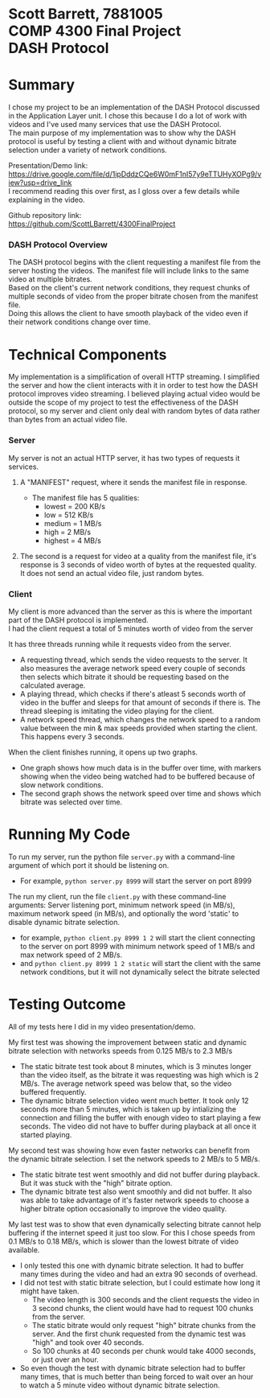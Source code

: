 # Scott Barrett, 7881005<br>COMP 4300 Final Project<br>DASH Protocol

# Summary
I chose my project to be an implementation of the DASH Protocol discussed in the Application Layer unit.
I chose this because I do a lot of work with videos and I've used many services that use the DASH Protocol.<br>
The main purpose of my implementation was to show why the DASH protocol is useful by testing a client with and without dynamic bitrate selection under a variety of network conditions.<br>

Presentation/Demo link:<br> https://drive.google.com/file/d/1ipDddzCQe6W0mF1nI57y9eTTUHyXOPg9/view?usp=drive_link<br>
I recommend reading this over first, as I gloss over a few details while explaining in the video.

Github repository link:<br> https://github.com/ScottLBarrett/4300FinalProject

### DASH Protocol Overview
The DASH protocol begins with the client requesting a manifest file from the server hosting the videos. The manifest file will include links to the same video at multiple bitrates.<br>
Based on the client's current network conditions, they request chunks of multiple seconds of video from the proper bitrate chosen from the manifest file.<br>
Doing this allows the client to have smooth playback of the video even if their network conditions change over time.

# Technical Components
My implementation is a simplification of overall HTTP streaming. I simplified the server and how the client interacts with it in order to test how the DASH protocol improves video streaming. I believed playing actual video would be outside the scope of my project to test the effectiveness of the DASH protocol, so my server and client only deal with random bytes of data rather than bytes from an actual video file.
### Server
My server is not an actual HTTP server, it has two types of requests it services.
1. A "MANIFEST" request, where it sends the manifest file in response.
    - The manifest file has 5 qualities:
        - lowest = 200 KB/s
        - low = 512 KB/s
        - medium = 1 MB/s
        - high = 2 MB/s
        - highest = 4 MB/s

2. The second is a request for video at a quality from the manifest file, it's response is 3 seconds of video worth of bytes at the requested quality. It does not send an actual video file, just random bytes.
### Client
My client is more advanced than the server as this is where the important part of the DASH protocol is implemented.<br>
I had the client request a total of 5 minutes worth of video from the server<br>

It has three threads running while it requests video from the server.
- A requesting thread, which sends the video requests to the server. It also measures the average network speed every couple of seconds then selects which bitrate it should be requesting based on the calculated average.
- A playing thread, which checks if there's atleast 5 seconds worth of video in the buffer and sleeps for that amount of seconds if there is. The thread sleeping is imitating the video playing for the client.
- A network speed thread, which changes the network speed to a random value between the min & max speeds provided when starting the client. This happens every 3 seconds.

When the client finishes running, it opens up two graphs.
- One graph shows how much data is in the buffer over time, with markers showing when the video being watched had to be buffered because of slow network conditions.
- The second graph shows the network speed over time and shows which bitrate was selected over time.

# Running My Code
To run my server, run the python file `server.py` with a command-line argument of which port it should be listening on.
- For example, `python server.py 8999` will start the server on port 8999

The run my client, run the file `client.py` with these command-line arguments: Server listening port, minimum network speed (in MB/s), maximum network speed (in MB/s), and optionally the word 'static' to disable dynamic bitrate selection.
- for example, `python client.py 8999 1 2` will start the client connecting to the server on port 8999 with minimum network speed of 1 MB/s and max network speed of 2 MB/s.
- and `python client.py 8999 1 2 static` will start the client with the same network conditions, but it will not dynamically select the bitrate selected

# Testing Outcome
All of my tests here I did in my video presentation/demo.<br>

My first test was showing the improvement between static and dynamic bitrate selection with networks speeds from 0.125 MB/s to 2.3 MB/s
- The static bitrate test took about 8 minutes, which is 3 minutes longer than the video itself, as the bitrate it was requesting was high which is 2 MB/s. The average network speed was below that, so the video buffered frequently.
- The dynamic bitrate selection video went much better. It took only 12 seconds more than 5 minutes, which is taken up by intializing the connection and filling the buffer with enough video to start playing a few seconds. The video did not have to buffer during playback at all once it started playing.

My second test was showing how even faster networks can benefit from the dynamic bitrate selection. I set the network speeds to 2 MB/s to 5 MB/s.
- The static bitrate test went smoothly and did not buffer during playback. But it was stuck with the "high" bitrate option.
- The dynamic bitrate test also went smoothly and did not buffer. It also was able to take advantage of it's faster network speeds to choose a higher bitrate option occasionally to improve the video quality.

My last test was to show that even dynamically selecting bitrate cannot help buffering if the internet speed it just too slow. For this I chose speeds from 0.1 MB/s to 0.18 MB/s, which is slower than the lowest bitrate of video available.
- I only tested this one with dynamic bitrate selection. It had to buffer many times during the video and had an extra 90 seconds of overhead.
- I did not test with static bitrate selection, but I could estimate how long it might have taken.
    - The video length is 300 seconds and the client requests the video in 3 second chunks, the client would have had to request 100 chunks from the server.
    - The static bitrate would only request "high" bitrate chunks from the server. And the first chunk requested from the dynamic test was "high" and took over 40 seconds.
    - So 100 chunks at 40 seconds per chunk would take 4000 seconds, or just over an hour.
- So even though the test with dynamic bitrate selection had to buffer many times, that is much better than being forced to wait over an hour to watch a 5 minute video without dynamic bitrate selection.
